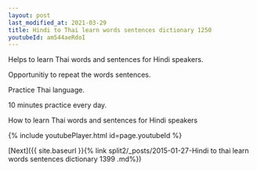 ```yaml
---
layout: post
last_modified_at: 2021-03-29
title: Hindi to Thai learn words sentences dictionary 1250 
youtubeId: am544aeRdoI
---
```

 
 
Helps to learn Thai words and sentences for Hindi speakers.

Opportunitiy to repeat the words sentences. 

Practice Thai language. 
 
10 minutes practice every day. 
 
How to learn Thai words and sentences for Hindi speakers 
 
{% include youtubePlayer.html id=page.youtubeId %}
 
 
[Next]({{ site.baseurl }}{% link  split2/_posts/2015-01-27-Hindi to thai learn words sentences dictionary 1399 .md%})
 
